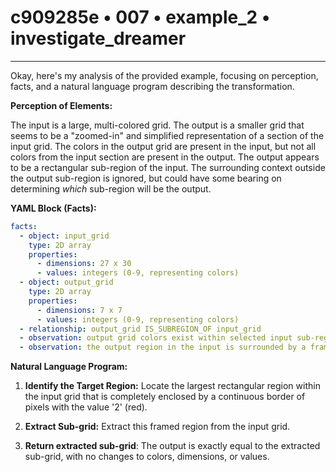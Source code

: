 # c909285e • 007 • example_2 • investigate_dreamer

---
Okay, here's my analysis of the provided example, focusing on perception, facts, and a natural language program describing the transformation.

**Perception of Elements:**

The input is a large, multi-colored grid. The output is a smaller grid that seems to be a "zoomed-in" and simplified representation of a section of the input grid. The colors in the output grid are present in the input, but not all colors from the input section are present in the output. The output appears to be a rectangular sub-region of the input. The surrounding context outside the output sub-region is ignored, but could have some bearing on determining *which* sub-region will be the output.

**YAML Block (Facts):**



```yaml
facts:
  - object: input_grid
    type: 2D array
    properties:
      - dimensions: 27 x 30
      - values: integers (0-9, representing colors)
  - object: output_grid
    type: 2D array
    properties:
      - dimensions: 7 x 7
      - values: integers (0-9, representing colors)
  - relationship: output_grid IS_SUBREGION_OF input_grid
  - observation: output grid colors exist within selected input sub-region
  - observation: the output region in the input is surrounded by a frame of '2' (red).
```



**Natural Language Program:**

1.  **Identify the Target Region:** Locate the largest rectangular region within the input grid that is completely enclosed by a continuous border of pixels with the value '2' (red).

2.  **Extract Sub-grid:** Extract this framed region from the input grid.

3. **Return extracted sub-grid**: The output is exactly equal to the extracted sub-grid, with no changes to colors, dimensions, or values.

